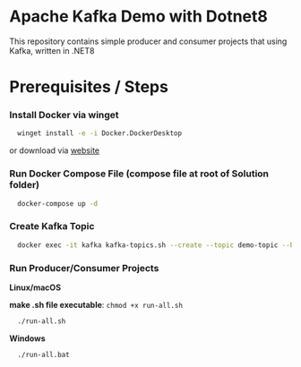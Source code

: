 # Apache Kafka Demo with Dotnet8

This repository contains simple producer and consumer projects that using Kafka, written in .NET8

# Prerequisites / Steps

### Install Docker via winget

```sh
  winget install -e -i Docker.DockerDesktop
``` 

or download via [website]("https://www.docker.com/products/docker-desktop/")

### Run Docker Compose File (compose file at root of Solution folder)

```sh
  docker-compose up -d
```

### Create Kafka Topic

```sh
  docker exec -it kafka kafka-topics.sh --create --topic demo-topic --bootstrap-server localhost:9092 --partitions 1 --replication-factor 1
```

### Run Producer/Consumer Projects

**Linux/macOS**

**make .sh file executable**: ```chmod +x run-all.sh```

```sh
  ./run-all.sh
```

**Windows**

```sh
  ./run-all.bat
```